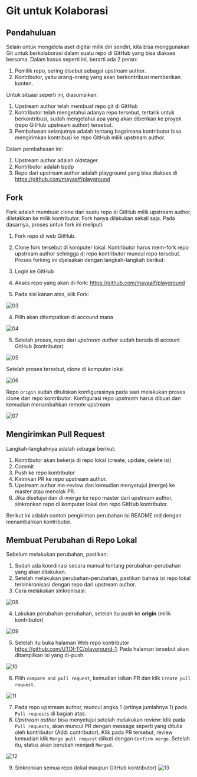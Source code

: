 # Git untuk Kolaborasi

## Pendahuluan
Selain untuk mengelola aset digital milik diri sendiri, kita bisa menggunakan Git untuk berkolaborasi dalam suatu repo di GitHub yang bisa diakses bersama. Dalam kasus seperti ini, berarti ada 2 peran:

1. Pemilik repo, sering disebut sebagai upstream author.
2. Kontributor, yaitu orang-orang yang akan berkontribusi memberikan konten.

Untuk situasi seperti ini, diasumsikan:
1. Upstream author telah membuat repo git di GitHub
2. Kontributor telah mengetahui adanya repo tersebut, tertarik untuk berkontribusi, sudah mengetahui apa yang akan diberikan ke proyek (repo GitHub upstream author) tersebut.
3. Pembahasan selanjutnya adalah tentang bagaimana kontributor bisa mengirimkan kontribusi ke repo GitHub milik upstream author.

Dalam pembahasan ini:
1. Upstream author adalah oldstager.
2. Kontributor adalah bpdp
3. Repo dari upstream author adalah playground yang bisa diakses di https://github.com/mayaalf/playground

## Fork
Fork adalah membuat clone dari suatu repo di GitHub milik upstream author, diletakkan ke milik kontributor. Fork hanya dilakukan sekali saja. Pada dasarnya, proses untuk fork ini meliputi:

1. Fork repo di web GitHub.
2. Clone fork tersebut di komputer lokal.
Kontributor harus mem-fork repo upstream author sehingga di repo kontributor muncul repo tersebut. Proses forking ini dijelaskan dengan langkah-langkah berikut:

1. Login ke GitHub
2. Akses repo yang akan di-fork: https://github.com/mayaalf/playground
3. Pada sisi kanan atas, klik Fork:

![03](images/4/1.png)

4. Pilih akan ditempatkan di accound mana

![04](images/4/2.png)

5. Setelah proses, repo dari *upstream author* sudah berada di account GitHub (kontributor) 

![05](images/4/3.png)

Setelah proses tersebut, clone di komputer lokal

![06](images/04/4.png)

Repo ```origin``` sudah dituliskan konfigurasinya pada saat melakukan proses clone dari repo kontributor. Konfigurasi repo *upstream* harus dibuat dan kemudian menambahkan remote upstream

![07](images/4/5.png)


## Mengirimkan Pull Request
Langkah-langkahnya adalah sebagai berikut:
1. Kontributor akan bekerja di repo lokal (create, update, delete isi)
2. Commit
3. Push ke repo kontributor
4. Kirimkan PR ke repo upstream author.
5. Upstream author me-review dan kemudian menyetujui (merge) ke master atau menolak PR.
6. Jika disetujui dan di-merge ke repo master dari upstream author, sinkronkan repo di komputer lokal dan repo GitHub  kontributor.

Berikut ini adalah contoh pengiriman perubahan isi README.md dengan menambahkan kontributor.

## Membuat Perubahan di Repo Lokal
Sebelum melakukan perubahan, pastikan:

1. Sudah ada koordinasi secara manual tentang perubahan-perubahan yang akan dilakukan.
2. Setelah melakukan perubahan-perubahan, pastikan bahwa isi repo lokal tersinkronisasi dengan repo dari upstream author.
3. Cara melakukan sinkronisasi:

![08](images/4/6.png)

4. Lakukan perubahan-perubahan, setelah itu push ke **origin** (milik kontributor)

![09](images/4/7.png)

5. Setelah itu buka halaman Web repo kontributor https://github.com/UTDI-TC/playground-1. Pada halaman tersebut akan ditampilkan isi yang di-push

![10](images/4/8.png)

6. Pilih ```compare and pull request```, kemudian isikan PR dan klik ```Create pull request```.

![11](images/4/9.png)

7. Pada repo upstream author, muncul angka 1 (artinya jumlahnya 1) pada ```Pull requests``` di bagian atas.
8. *Upstream author* bisa menyetujui setelah melakukan review: klik pada ```Pull requests```, akan muncul PR dengan message seperti yang ditulis oleh kontributor (Add: contributor). Klik pada PR tersebut, review kemudian klik ```Merge pull request``` diikuti dengan ```Confirm merge```. Setelah itu, status akan berubah menjadi ```Merged```.

![12](images/4/10.png)

9. Sinkronkan semua repo (lokal maupun GitHub kontributor)
![13](images/4/11.png)

